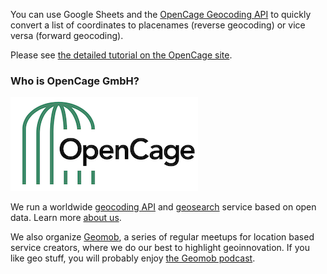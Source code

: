 You can use Google Sheets and the [OpenCage Geocoding API](https://opencagedata.com) to quickly convert a list of coordinates to placenames (reverse geocoding) or vice versa (forward geocoding).

Please see [the detailed tutorial on the OpenCage site](https://opencagedata.com/tutorials/geocode-in-googledocs).

### Who is OpenCage GmbH?

<a href="https://opencagedata.com"><img src="opencage_logo_300_150.png"></a>

We run a worldwide [geocoding API](https://opencagedata.com/api) and [geosearch](https://opencagedata.com/geosearch) service based on open data. 
Learn more [about us](https://opencagedata.com/about). 

We also organize [Geomob](https://thegeomob.com), a series of regular meetups for location based service creators, where we do our best to highlight geoinnovation. If you like geo stuff, you will probably enjoy [the Geomob podcast](https://thegeomob.com/podcast/).

